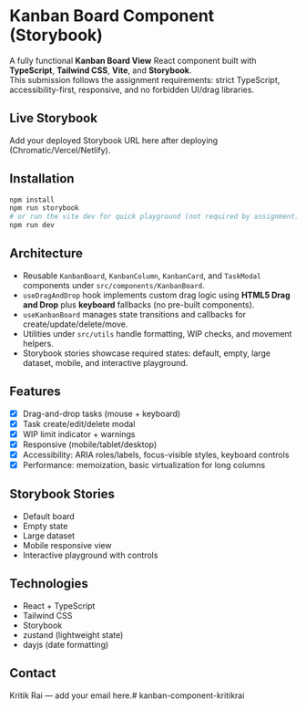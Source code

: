 # Kanban Board Component (Storybook)

A fully functional **Kanban Board View** React component built with **TypeScript**, **Tailwind CSS**, **Vite**, and **Storybook**.  
This submission follows the assignment requirements: strict TypeScript, accessibility-first, responsive, and no forbidden UI/drag libraries.

## Live Storybook
Add your deployed Storybook URL here after deploying (Chromatic/Vercel/Netlify).

## Installation
```bash
npm install
npm run storybook
# or run the vite dev for quick playground (not required by assignment)
npm run dev
```

## Architecture
- Reusable `KanbanBoard`, `KanbanColumn`, `KanbanCard`, and `TaskModal` components under `src/components/KanbanBoard`.
- `useDragAndDrop` hook implements custom drag logic using **HTML5 Drag and Drop** plus **keyboard** fallbacks (no pre-built components).
- `useKanbanBoard` manages state transitions and callbacks for create/update/delete/move.
- Utilities under `src/utils` handle formatting, WIP checks, and movement helpers.
- Storybook stories showcase required states: default, empty, large dataset, mobile, and interactive playground.

## Features
- [x] Drag-and-drop tasks (mouse + keyboard)
- [x] Task create/edit/delete modal
- [x] WIP limit indicator + warnings
- [x] Responsive (mobile/tablet/desktop)
- [x] Accessibility: ARIA roles/labels, focus-visible styles, keyboard controls
- [x] Performance: memoization, basic virtualization for long columns

## Storybook Stories
- Default board
- Empty state
- Large dataset
- Mobile responsive view
- Interactive playground with controls

## Technologies
- React + TypeScript
- Tailwind CSS
- Storybook
- zustand (lightweight state)
- dayjs (date formatting)

## Contact
Kritik Rai — add your email here.#   k a n b a n - c o m p o n e n t - k r i t i k r a i  
 